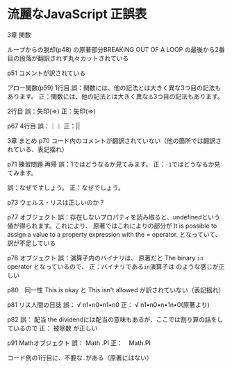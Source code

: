 # 流麗なJavaScript 正誤表

3章 関数

ループからの脱却(p48)
の原著部分BREAKING OUT OF A LOOP の最後から2番目の段落が翻訳されず丸々カットされている

p51
コメントが訳されている

アロー関数(p59)
1行目
誤：関数には、他の記法とは大きく異な3つ目の記法もあります。
正：関数には、他の記法とは大きく異な`る`3つ目の記法もあります。

2行目
誤：矢印(⇒)
正：矢印(=>)

p67
4行目
誤：｜｜
正：||

3章 まとめ
p70
コード内のコメントが翻訳されていない（他の箇所では翻訳されている、表記揺れ）

p71
練習問題 再帰
誤：1ではどうなるか見てみます。
正：`-1`ではどうなるか見てみます。

誤：なぜですしょう。
正：なぜでしょう。

p73
ウェルス・リスは正しいのか？

p77 オブジェクト
誤：存在しないプロパティを読み取ると、undefinedという値が得られます。これにより、
原著ではこれによりの部分が
It is possible to assign a value to a property expression with the = operator.
となっていて、訳が不足している



p78 オブジェクト
誤：演算子内のバイナリは、
原著だと The binary `in` operator となっているので、
正：バイナリである`in`演算子は
のような感じが正しい

p80　同一性
This is okay と This isn't allowed が訳されていない（表記揺れ）


p81 リス人間の日誌
誤： √ n1•n0•n1•n0
正： √ n1•n0•n•1n•0(原著より)

p82
誤： 配当
the dividendには配当の意味もあるが、ここでは割り算の話をしているので
正： 被除数
が正しい

p91 Mathオブジェクト
誤： Math .PI
正：　Math.PI

コード例の1行目に、不要な`.`がある（原著にはない）